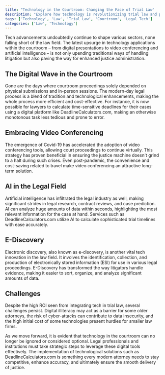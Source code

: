```yaml
---
title: "Technology in the Courtroom: Changing the Face of Trial Law"
description: "Explore how technology is revolutionizing trial law and paving the way for much-needed changes in the courtroom. DeadlineCalculators.com illustrates the role it's playing in this tech-driven transformation."
tags: ['Technology', 'Law', 'Trial Law', 'Courtroom', 'Legal Tech']
categories: ['Law', 'Technology']
---
```


Tech advancements undoubtedly continue to shape various sectors, none falling short of the law field. The latest upsurge in technology applications within the courtroom – from digital presentations to video conferencing and artificial intelligence – is not only upending traditional ways of handling litigation but also paving the way for enhanced justice administration.

## The Digital Wave in the Courtroom
Gone are the days where courtroom proceedings solely depended on physical submissions and in-person sessions. The modern-day legal process is a blend of tradition and technological enhancements, making the whole process more efficient and cost-effective. For instance, it is now possible for lawyers to calculate time-sensitive deadlines for their cases using a digital platform like DeadlineCalculators.com, making an otherwise monotonous task less tedious and prone to error.

## Embracing Video Conferencing
The emergence of Covid-19 has accelerated the adoption of video conferencing tools, allowing court proceedings to continue virtually. This strategy has proven beneficial in ensuring the justice machine doesn't grind to a halt during such crises. Even post-pandemic, the convenience and cost-saving related to travel make video conferencing an attractive long-term solution.

## AI in the Legal Field
Artificial intelligence has infiltrated the legal industry as well, making significant strides in legal research, contract reviews, and case prediction. AI can analyze huge amounts of data within seconds, highlighting the most relevant information for the case at hand. Services such as DeadlineCalculators.com utilize AI to calculate sophisticated trial timelines with ease accurately.

## E-Discovery
Electronic discovery, also known as e-discovery, is another vital tech innovation in the law field. It involves the identification, collection, and production of electronically stored information (ESI) for use in various legal proceedings. E-Discovery has transformed the way litigators handle evidence, making it easier to sort, organize, and analyze significant amounts of data.

## Challenges
Despite the high ROI seen from integrating tech in trial law, several challenges persist. Digital illiteracy may act as a barrier for some older attorneys, the risk of cyber-attacks can contribute to data insecurity, and the high initial cost of some technologies present hurdles for smaller law firms. 

As we move forward, it is evident that technology in the courtroom can no longer be ignored or considered optional. Legal professionals and institutions must take strategic steps to leverage these digital tools effectively. The implementation of technological solutions such as DeadlineCalculators.com is something every modern attorney needs to stay competitive, enhance accuracy, and ultimately ensure the smooth delivery of justice.
